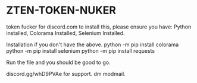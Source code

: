 # ZTEN-TOKEN-NUKER
token fucker for discord.com
to install this, please ensure you have: Python installed, Colorama Installed, Selenium Installed. 

Installation if you don't have the above. python -m pip install colorama
                                          python -m pip install selenium 
                                          python -m pip install requests 

Run the file and you should be good to go. 


discord.gg/whD9PVAe for support. dm modmail.
